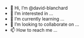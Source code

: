 - 👋 Hi, I’m @david-blanchard
- 👀 I’m interested in ...
- 🌱 I’m currently learning ...
- 💞️ I’m looking to collaborate on ...
- 📫 How to reach me ...

<!---
david-blanchard/david-blanchard is a ✨ special ✨ repository because its `README.md` (this file) appears on your GitHub profile.
You can click the Preview link to take a look at your changes.
--->
